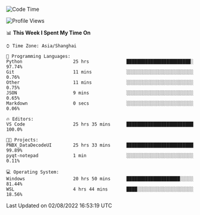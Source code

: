 <!--START_SECTION:waka-->
![Code Time](http://img.shields.io/badge/Code%20Time-187%20hrs%2053%20mins-blue)

![Profile Views](http://img.shields.io/badge/Profile%20Views-0-blue)

📊 **This Week I Spent My Time On** 

```text
⌚︎ Time Zone: Asia/Shanghai

💬 Programming Languages: 
Python                   25 hrs              ████████████████████████░   97.74% 
Git                      11 mins             ░░░░░░░░░░░░░░░░░░░░░░░░░   0.76% 
Other                    11 mins             ░░░░░░░░░░░░░░░░░░░░░░░░░   0.75% 
JSON                     9 mins              ░░░░░░░░░░░░░░░░░░░░░░░░░   0.65% 
Markdown                 0 secs              ░░░░░░░░░░░░░░░░░░░░░░░░░   0.06%

🔥 Editors: 
VS Code                  25 hrs 35 mins      █████████████████████████   100.0%

🐱‍💻 Projects: 
PNBX_DataDecodeUI        25 hrs 33 mins      █████████████████████████   99.89% 
pyqt-notepad             1 min               ░░░░░░░░░░░░░░░░░░░░░░░░░   0.11%

💻 Operating System: 
Windows                  20 hrs 50 mins      ████████████████████░░░░░   81.44% 
WSL                      4 hrs 44 mins       ████░░░░░░░░░░░░░░░░░░░░░   18.56%

```


 Last Updated on 02/08/2022 16:53:19 UTC
<!--END_SECTION:waka-->